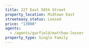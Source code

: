 ```yaml
---
title: 227 East 58th Street
property_location: Midtown East
streeteasy_status: Leased
price: "13000"
agents:
  - /agents/garfield/matthew-lesser
property_type: Single Family
---
```

